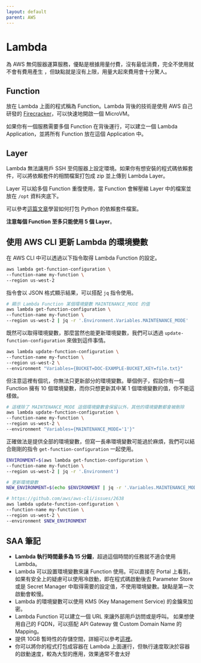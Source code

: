 ```yaml
---
layout: default
parent: AWS
---
```


# Lambda

為 AWS 無伺服器運算服務，優點是根據用量付費，沒有最低消費，完全不使用就不會有費用產生
，但缺點就是沒有上限，用量大起來費用會十分驚人。

## Function

放在 Lambda 上面的程式稱為 Function。Lambda 背後的技術是使用 AWS 自己研發的 [Firecracker](https://firecracker-microvm.github.io/)，可以快速地開啟一個 MicroVM。

如果你有一個服務需要多個 Function 在背後運行，可以建立一個 Lambda Application，並將所有 Function 放在這個 Application 中。

## Layer

Lambda 無法讓用戶 SSH 至伺服器上設定環境。如果你有想安裝的程式碼依賴套件，可以將依賴套件的相關檔案打包成 zip 並上傳到 Lambda Layer。

Layer 可以給多個 Function 重復使用，當 Function 會解壓縮 Layer 中的檔案並放在 `/opt` 資料夾底下。

可以參考[這篇文章](https://community.aws/content/2d6gQDnHqIbWLLKikuSfwmOZrym/step-by-step-guide-to-creating-an-aws-lambda-function-layer)學習如何打包 Python 的依賴套件檔案。

**注意每個 Function 至多只能使用 5 個 Layer**。

## 使用 AWS CLI 更新 Lambda 的環境變數

在 AWS CLI 中可以透過以下指令取得 Lambda Function 的設定。

```bash
aws lambda get-function-configuration \
--function-name my-function \
--region us-west-2
```

指令會以 JSON 格式顯示結果，可以搭配 `jq` 指令使用。

```bash
# 顯示 Lambda Function 某個環境變數 MAINTENANCE_MODE 的值
aws lambda get-function-configuration \
--function-name my-function \
--region us-west-2 | jq -r '.Environment.Variables.MAINTENANCE_MODE'
```

既然可以取得環境變數，那麼當然也能更新環境變數，我們可以透過 `update-function-configuration` 來做到這件事情。

```bash
aws lambda update-function-configuration \
--function-name my-function \
--region us-west-2 \
--environment "Variables={BUCKET=DOC-EXAMPLE-BUCKET,KEY=file.txt}"
```

但注意這裡有個坑，你無法只更新部分的環境變數。舉個例子，假設你有一個 Function 擁有 10 個環境變數，而你只想更新其中某 1 個環境變數的值，你不能這樣做。

```bash
# 這樣除了 MAINTENANCE_MODE 這個環境變數會保留以外，其他的環境變數都會被刪除
aws lambda update-function-configuration \
--function-name my-function \
--region us-west-2 \
--environment "Variables={MAINTENANCE_MODE='1'}"
```

正確做法是提供全部的環境變數，但寫一長串環境變數可能過於麻煩，我們可以結合剛剛的指令 `get-function-configuration` 一起使用。

```bash
ENVIRONMENT=$(aws lambda get-function-configuration \
--function-name my-function \
--region us-west-2 | jq -r '.Environment')

# 更新環境變數
NEW_ENVIRONMENT=$(echo $ENVIRONMENT | jq -r '.Variables.MAINTENANCE_MODE="1"|tostring')

# https://github.com/aws/aws-cli/issues/2638
aws lambda update-function-configuration \
--function-name my-function \
--region us-west-2 \
--environment $NEW_ENVIRONMENT
```

## SAA 筆記

- **Lambda 執行時間最多為 15 分鐘**，超過這個時間的任務就不適合使用 Lambda。
- Lambda 可以設置環境變數來讓 Function 使用。可以直接在 Portal 上看到，如果有安全上的疑慮可以使用冷啟動，即在程式碼啟動後去 Parameter Store 或是 Secret Manager 中取得需要的設定值，不使用環境變數。缺點是第一次啟動會較慢。
- Lambda 的環境變數可以使用 KMS (Key Management Service) 的金鑰來加密。
- Lambda Function 可以建立一個 URL 來讓外部用戶訪問或是呼叫。
  如果想使用自己的 FQDN，可以搭配 API Gateway 做 Custom Domain Name 的 Mapping。
- 提供 10GB 暫時性的存儲空間，詳細可以參考[這裡](https://aws.amazon.com/tw/blogs/aws/aws-lambda-now-supports-up-to-10-gb-ephemeral-storage/)。
- 你可以將你的程式打包成容器在 Lambda 上面運行，但執行速度取決於容器的啟動速度，較為大型的應用，效果通常不會太好
